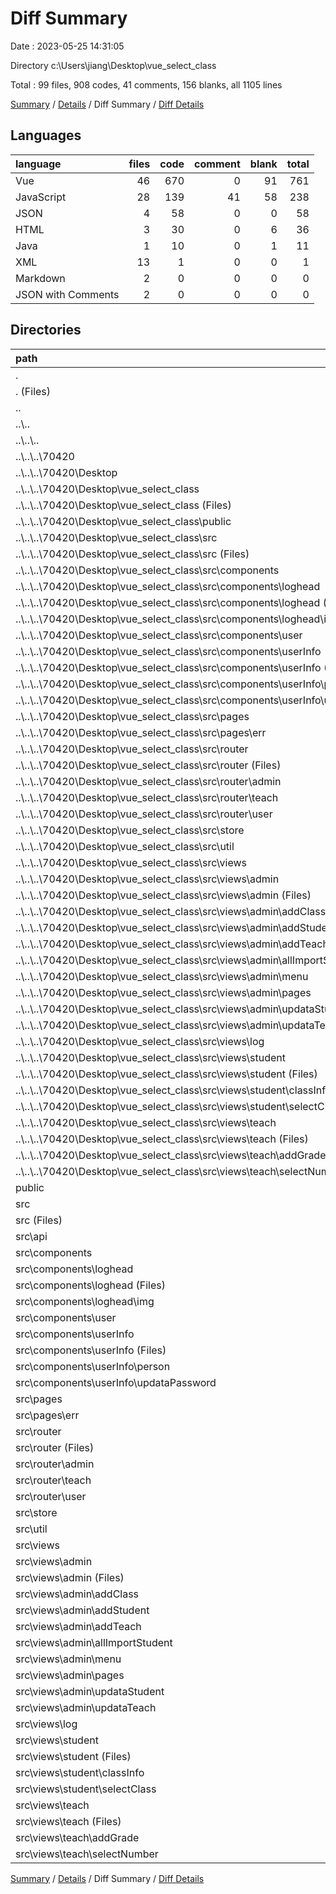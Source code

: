 # Diff Summary

Date : 2023-05-25 14:31:05

Directory c:\\Users\\jiang\\Desktop\\vue_select_class

Total : 99 files,  908 codes, 41 comments, 156 blanks, all 1105 lines

[Summary](results.md) / [Details](details.md) / Diff Summary / [Diff Details](diff-details.md)

## Languages
| language | files | code | comment | blank | total |
| :--- | ---: | ---: | ---: | ---: | ---: |
| Vue | 46 | 670 | 0 | 91 | 761 |
| JavaScript | 28 | 139 | 41 | 58 | 238 |
| JSON | 4 | 58 | 0 | 0 | 58 |
| HTML | 3 | 30 | 0 | 6 | 36 |
| Java | 1 | 10 | 0 | 1 | 11 |
| XML | 13 | 1 | 0 | 0 | 1 |
| Markdown | 2 | 0 | 0 | 0 | 0 |
| JSON with Comments | 2 | 0 | 0 | 0 | 0 |

## Directories
| path | files | code | comment | blank | total |
| :--- | ---: | ---: | ---: | ---: | ---: |
| . | 99 | 908 | 41 | 156 | 1,105 |
| . (Files) | 9 | 10,951 | 26 | 23 | 11,000 |
| .. | 45 | -12,698 | -35 | -159 | -12,892 |
| ..\\.. | 45 | -12,698 | -35 | -159 | -12,892 |
| ..\\..\\.. | 45 | -12,698 | -35 | -159 | -12,892 |
| ..\\..\\..\\70420 | 45 | -12,698 | -35 | -159 | -12,892 |
| ..\\..\\..\\70420\\Desktop | 45 | -12,698 | -35 | -159 | -12,892 |
| ..\\..\\..\\70420\\Desktop\\vue_select_class | 45 | -12,698 | -35 | -159 | -12,892 |
| ..\\..\\..\\70420\\Desktop\\vue_select_class (Files) | 6 | -10,839 | -13 | -11 | -10,863 |
| ..\\..\\..\\70420\\Desktop\\vue_select_class\\public | 1 | -16 | -1 | -1 | -18 |
| ..\\..\\..\\70420\\Desktop\\vue_select_class\\src | 38 | -1,843 | -21 | -147 | -2,011 |
| ..\\..\\..\\70420\\Desktop\\vue_select_class\\src (Files) | 2 | -52 | -4 | -13 | -69 |
| ..\\..\\..\\70420\\Desktop\\vue_select_class\\src\\components | 11 | -292 | 0 | -22 | -314 |
| ..\\..\\..\\70420\\Desktop\\vue_select_class\\src\\components\\loghead | 7 | -112 | 0 | -3 | -115 |
| ..\\..\\..\\70420\\Desktop\\vue_select_class\\src\\components\\loghead (Files) | 1 | -106 | 0 | -3 | -109 |
| ..\\..\\..\\70420\\Desktop\\vue_select_class\\src\\components\\loghead\\img | 6 | -6 | 0 | 0 | -6 |
| ..\\..\\..\\70420\\Desktop\\vue_select_class\\src\\components\\user | 1 | -25 | 0 | -5 | -30 |
| ..\\..\\..\\70420\\Desktop\\vue_select_class\\src\\components\\userInfo | 3 | -155 | 0 | -14 | -169 |
| ..\\..\\..\\70420\\Desktop\\vue_select_class\\src\\components\\userInfo (Files) | 1 | -75 | 0 | -5 | -80 |
| ..\\..\\..\\70420\\Desktop\\vue_select_class\\src\\components\\userInfo\\person | 1 | -11 | 0 | -4 | -15 |
| ..\\..\\..\\70420\\Desktop\\vue_select_class\\src\\components\\userInfo\\updataPassword | 1 | -69 | 0 | -5 | -74 |
| ..\\..\\..\\70420\\Desktop\\vue_select_class\\src\\pages | 1 | -28 | 0 | -7 | -35 |
| ..\\..\\..\\70420\\Desktop\\vue_select_class\\src\\pages\\err | 1 | -28 | 0 | -7 | -35 |
| ..\\..\\..\\70420\\Desktop\\vue_select_class\\src\\router | 4 | -178 | 0 | -18 | -196 |
| ..\\..\\..\\70420\\Desktop\\vue_select_class\\src\\router (Files) | 1 | -65 | 0 | -14 | -79 |
| ..\\..\\..\\70420\\Desktop\\vue_select_class\\src\\router\\admin | 1 | -48 | 0 | -2 | -50 |
| ..\\..\\..\\70420\\Desktop\\vue_select_class\\src\\router\\teach | 1 | -22 | 0 | 0 | -22 |
| ..\\..\\..\\70420\\Desktop\\vue_select_class\\src\\router\\user | 1 | -43 | 0 | -2 | -45 |
| ..\\..\\..\\70420\\Desktop\\vue_select_class\\src\\store | 1 | -15 | 0 | -3 | -18 |
| ..\\..\\..\\70420\\Desktop\\vue_select_class\\src\\util | 3 | -27 | 0 | -6 | -33 |
| ..\\..\\..\\70420\\Desktop\\vue_select_class\\src\\views | 16 | -1,251 | -17 | -78 | -1,346 |
| ..\\..\\..\\70420\\Desktop\\vue_select_class\\src\\views\\admin | 9 | -499 | -10 | -34 | -543 |
| ..\\..\\..\\70420\\Desktop\\vue_select_class\\src\\views\\admin (Files) | 1 | -35 | -10 | -3 | -48 |
| ..\\..\\..\\70420\\Desktop\\vue_select_class\\src\\views\\admin\\addClass | 1 | -11 | 0 | -4 | -15 |
| ..\\..\\..\\70420\\Desktop\\vue_select_class\\src\\views\\admin\\addStudent | 1 | -143 | 0 | -4 | -147 |
| ..\\..\\..\\70420\\Desktop\\vue_select_class\\src\\views\\admin\\addTeach | 1 | -11 | 0 | -4 | -15 |
| ..\\..\\..\\70420\\Desktop\\vue_select_class\\src\\views\\admin\\allImportStudent | 1 | -11 | 0 | -4 | -15 |
| ..\\..\\..\\70420\\Desktop\\vue_select_class\\src\\views\\admin\\menu | 1 | -86 | 0 | -5 | -91 |
| ..\\..\\..\\70420\\Desktop\\vue_select_class\\src\\views\\admin\\pages | 1 | -11 | 0 | -4 | -15 |
| ..\\..\\..\\70420\\Desktop\\vue_select_class\\src\\views\\admin\\updataStudent | 1 | -180 | 0 | -2 | -182 |
| ..\\..\\..\\70420\\Desktop\\vue_select_class\\src\\views\\admin\\updataTeach | 1 | -11 | 0 | -4 | -15 |
| ..\\..\\..\\70420\\Desktop\\vue_select_class\\src\\views\\log | 1 | -135 | -2 | -13 | -150 |
| ..\\..\\..\\70420\\Desktop\\vue_select_class\\src\\views\\student | 3 | -212 | 0 | -19 | -231 |
| ..\\..\\..\\70420\\Desktop\\vue_select_class\\src\\views\\student (Files) | 1 | -19 | 0 | -5 | -24 |
| ..\\..\\..\\70420\\Desktop\\vue_select_class\\src\\views\\student\\classInfo | 1 | -95 | 0 | -7 | -102 |
| ..\\..\\..\\70420\\Desktop\\vue_select_class\\src\\views\\student\\selectClass | 1 | -98 | 0 | -7 | -105 |
| ..\\..\\..\\70420\\Desktop\\vue_select_class\\src\\views\\teach | 3 | -405 | -5 | -12 | -422 |
| ..\\..\\..\\70420\\Desktop\\vue_select_class\\src\\views\\teach (Files) | 1 | -9 | 0 | -4 | -13 |
| ..\\..\\..\\70420\\Desktop\\vue_select_class\\src\\views\\teach\\addGrade | 1 | -227 | -5 | -4 | -236 |
| ..\\..\\..\\70420\\Desktop\\vue_select_class\\src\\views\\teach\\selectNumber | 1 | -169 | 0 | -4 | -173 |
| public | 1 | 16 | 1 | 1 | 18 |
| src | 44 | 2,639 | 49 | 291 | 2,979 |
| src (Files) | 2 | 81 | 4 | 19 | 104 |
| src\\api | 3 | 46 | 27 | 39 | 112 |
| src\\components | 12 | 535 | 0 | 44 | 579 |
| src\\components\\loghead | 8 | 163 | 0 | 15 | 178 |
| src\\components\\loghead (Files) | 1 | 156 | 0 | 15 | 171 |
| src\\components\\loghead\\img | 7 | 7 | 0 | 0 | 7 |
| src\\components\\user | 1 | 25 | 0 | 5 | 30 |
| src\\components\\userInfo | 3 | 347 | 0 | 24 | 371 |
| src\\components\\userInfo (Files) | 1 | 75 | 0 | 5 | 80 |
| src\\components\\userInfo\\person | 1 | 192 | 0 | 11 | 203 |
| src\\components\\userInfo\\updataPassword | 1 | 80 | 0 | 8 | 88 |
| src\\pages | 1 | 28 | 0 | 7 | 35 |
| src\\pages\\err | 1 | 28 | 0 | 7 | 35 |
| src\\router | 4 | 178 | 1 | 19 | 198 |
| src\\router (Files) | 1 | 65 | 1 | 15 | 81 |
| src\\router\\admin | 1 | 48 | 0 | 2 | 50 |
| src\\router\\teach | 1 | 22 | 0 | 0 | 22 |
| src\\router\\user | 1 | 43 | 0 | 2 | 45 |
| src\\store | 2 | 42 | 0 | 11 | 53 |
| src\\util | 4 | 75 | 0 | 11 | 86 |
| src\\views | 16 | 1,654 | 17 | 141 | 1,812 |
| src\\views\\admin | 9 | 978 | 17 | 70 | 1,065 |
| src\\views\\admin (Files) | 1 | 56 | 10 | 2 | 68 |
| src\\views\\admin\\addClass | 1 | 133 | 3 | 13 | 149 |
| src\\views\\admin\\addStudent | 1 | 160 | 2 | 6 | 168 |
| src\\views\\admin\\addTeach | 1 | 147 | 2 | 11 | 160 |
| src\\views\\admin\\allImportStudent | 1 | 11 | 0 | 4 | 15 |
| src\\views\\admin\\menu | 1 | 87 | 0 | 5 | 92 |
| src\\views\\admin\\pages | 1 | 11 | 0 | 4 | 15 |
| src\\views\\admin\\updataStudent | 1 | 182 | 0 | 16 | 198 |
| src\\views\\admin\\updataTeach | 1 | 191 | 0 | 9 | 200 |
| src\\views\\log | 1 | 128 | 0 | 14 | 142 |
| src\\views\\student | 3 | 191 | 0 | 27 | 218 |
| src\\views\\student (Files) | 1 | 19 | 0 | 5 | 24 |
| src\\views\\student\\classInfo | 1 | 94 | 0 | 7 | 101 |
| src\\views\\student\\selectClass | 1 | 78 | 0 | 15 | 93 |
| src\\views\\teach | 3 | 357 | 0 | 30 | 387 |
| src\\views\\teach (Files) | 1 | 9 | 0 | 4 | 13 |
| src\\views\\teach\\addGrade | 1 | 218 | 0 | 8 | 226 |
| src\\views\\teach\\selectNumber | 1 | 130 | 0 | 18 | 148 |

[Summary](results.md) / [Details](details.md) / Diff Summary / [Diff Details](diff-details.md)